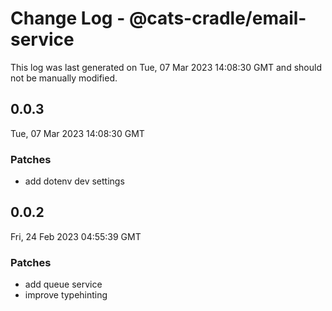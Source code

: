 # Change Log - @cats-cradle/email-service

This log was last generated on Tue, 07 Mar 2023 14:08:30 GMT and should not be manually modified.

## 0.0.3
Tue, 07 Mar 2023 14:08:30 GMT

### Patches

- add dotenv dev settings

## 0.0.2
Fri, 24 Feb 2023 04:55:39 GMT

### Patches

- add queue service
- improve typehinting

